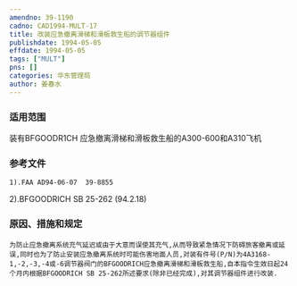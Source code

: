 ```yaml
---
amendno: 39-1190  
cadno: CAD1994-MULT-17  
title: 改装应急撤离滑梯和滑板救生船的调节器组件  
publishdate: 1994-05-05  
effdate: 1994-05-05  
tags: ["MULT"]  
pns: []  
categories: 华东管理局  
author: 姜春水  
---
```

  
### 适用范围  
装有BFGOODR1CH  应急撤离滑梯和滑板救生船的A300-600和A310飞机  
  
<!--more-->  
### 参考文件  
    1).FAA AD94-06-07  39-8855  
2).BFGOODRICH SB 25-262 (94.2.18)  
  
### 原因、措施和规定  
    为防止应急撤离系统充气延迟或由于大意而误使其充气,从而导致紧急情况下防碍旅客撤离或延误,同时也为了防止安装应急撤离系统时可能伤害地面人员,对装有件号(P/N)为4A3168-1,-2,-3,-4或-6调节器阀门的BFGOODRICH应急撤离滑梯和滑板救生船,自本指令生效日起24个月内根据BFGOODRICH SB 25-262所述要求(除非已经完成),对其调节器组件进行改装.  
